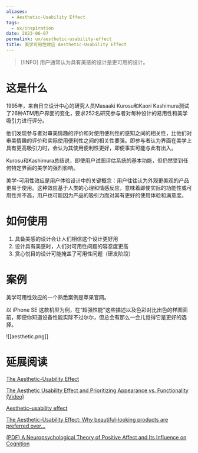 ```yaml
---
aliases:
  - Aesthetic-Usability Effect
tags:
  - ux/inspiration
date: 2023-06-07
permalink: ux/aesthetic-usability-effect
title: 美学可用性效应 Aesthetic-Usability Effect
---
```

>[!INFO] 用户通常认为具有美感的设计是更可用的设计。

# 这是什么

1995年，来自日立设计中心的研究人员Masaaki Kurosu和Kaori Kashimura测试了26种ATM用户界面的变化，要求252名研究参与者对每种设计的易用性和美学吸引力进行评分。

他们发现参与者对审美情趣的评价和对使用便利性的感知之间的相关性，比他们对审美情趣的评价和实际使用便利性之间的相关性要强。即参与者认为界面在美学上具有更高吸引力时，会认为其使用便利性更好，即便事实可能与此有出入。

Kurosu和Kashimura总结说，即使用户试图评估系统的基本功能，但仍然受到任何特定界面的美学的强烈影响。

美学-可用性效应是用户体验设计中的关键概念：用户往往认为外观更美观的产品更易于使用。这种效应基于人类的心理和情感反应，意味着即使实际的功能性或可用性并不高，用户也可能因为产品的吸引力而对其有更好的使用体验和满意度。

# 如何使用

1. 具备美感的设计会让人们相信这个设计更好用  
2. 设计具有美感时，人们对可用性问题的容忍度更高  
3. 赏心悦目的设计可能掩盖了可用性问题（研发阶段）

# 案例

美学可用性效应的一个熟悉案例是苹果官网。  

以 iPhone SE 这款机型为例，在“超强性能”这些描述以及色彩对比出色的样图面前，即便你知道设备性能实际不过尔尔，但总会有那么一会儿觉得它是更好的选择。

![[aesthetic.png]]

# 延展阅读

[The Aesthetic-Usability Effect](https://www.nngroup.com/articles/aesthetic-usability-effect/)

[The Aesthetic Usability Effect and Prioritizing Appearance vs. Functionality (Video)](https://www.nngroup.com/videos/aesthetic-usability-effect/)

[Aesthetic–usability effect](https://en.wikipedia.org/wiki/Aesthetic_usability_effect)

[The Aesthetic-Usability Effect: Why beautiful-looking products are preferred over…](https://medium.com/coffee-and-junk/design-psychology-aesthetic-usability-effect-494ed0f22571)

[(PDF) A Neuropsychological Theory of Positive Affect and Its Influence on Cognition](https://www.researchgate.net/publication/12831914_A_Neuropsychological_Theory_of_Positive_Affect_and_Its_Influence_on_Cognition)